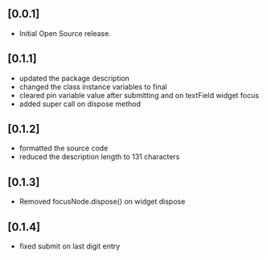## [0.0.1]

* Initial Open Source release.

## [0.1.1]
* updated the package description
* changed the class instance variables to final
* cleared pin variable value after submitting and on textField widget focus
* added super call on dispose method

## [0.1.2]
* formatted the source code
* reduced the description length to 131 characters

## [0.1.3]
* Removed focusNode.dispose() on widget dispose

## [0.1.4]
* fixed submit on last digit entry

